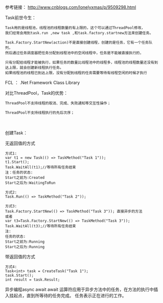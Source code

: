 参考链接：
http://www.cnblogs.com/lonelyxmas/p/9509298.html

Task前世今生：

	Task用的是线程池，线程池的线程数量的有上限的，这个可以通过ThreadPool修改，
	我们经常会用到task.run ,new task ,和task.factory.startnew方法来创建任务。
	
	Task.Factory.StartNew(action)不是直接创建线程，创建的是任务，它有一个任务队列，
	然后通过任务调度器把任务分配到线程池中的空闲线程中，任务是不能被直接执行的，
	
	只有分配给线程才能被执行，如果任务的数量比线程池中的线程多，线程池的线程数量还没有到达上限，就会创建新线程执行任务。
	如果线程池的线程已到达上限，没有分配到线程的任务需要等待有线程空闲的时候才执行


FCL ： .Net Framework Class Library
	
对比ThreadPool，Task的优势：
	
	ThreadPool不支持线程的取消、完成、失败通知等交互性操作；
	
	ThreadPool不支持线程执行的先后次序；
　
	
创建Task：

无返回值的方式
	
	方式1:
	var t1 = new Task(() => TaskMethod("Task 1"));
	t1.Start();
	Task.WaitAll(t1);//等待所有任务结束 
	注：任务的状态:
	Start之前为:Created
	Start之后为:WaitingToRun 

	方式2:
	Task.Run(() => TaskMethod("Task 2"));

	方式3:
	Task.Factory.StartNew(() => TaskMethod("Task 3")); 直接异步的方法 
	或者
	var t3=Task.Factory.StartNew(() => TaskMethod("Task 3"));
	Task.WaitAll(t3);//等待所有任务结束
	注:
	任务的状态:
	Start之前为:Running
	Start之后为:Running
  
  带返回值的方式
  
	方式4:
	Task<int> task = CreateTask("Task 1");
	task.Start(); 
	int result = task.Result;
	
异步编程async await
await 运算符应用于异步方法中的任务，在方法的执行中插入挂起点，直到所等待的任务完成。 任务表示正在进行的工作。

